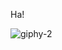 Ha!

![giphy-2](https://user-images.githubusercontent.com/54608338/161408019-36f37cfa-f10c-4de9-8517-baba20fa141f.gif)
